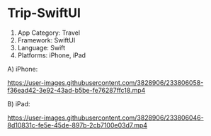 # Trip-SwiftUI

1) App Category: Travel
2) Framework: SwiftUI
3) Language: Swift
4) Platforms: iPhone, iPad


A) iPhone:

https://user-images.githubusercontent.com/3828906/233806058-f36ead42-3e92-43ad-b5be-fe76287ffc18.mp4


B) iPad:

https://user-images.githubusercontent.com/3828906/233806046-8d10831c-fe5e-45de-897b-2cb7100e03d7.mp4
